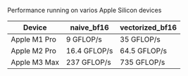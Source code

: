 Performance running on varios Apple Silicon devices


| Device | naive_bf16 | vectorized_bf16|
|--------|----|----|
| Apple M1 Pro | 9 GFLOP/s | 35 GFLOP/s |
| Apple M2 Pro | 16.4 GFLOP/s | 64.5 GFLOP/s |
| Apple M3 Max | 237 GFLOP/s | 735 GFLOP/s |
